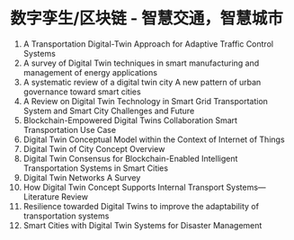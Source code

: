 # 数字孪生/区块链 - 智慧交通，智慧城市

1. A Transportation Digital-Twin Approach for Adaptive Traffic Control Systems
2. A survey of Digital Twin techniques in smart manufacturing and management of energy applications
3. A systematic review of a digital twin city A new pattern of urban governance toward smart cities
4. A Review on Digital Twin Technology in Smart Grid Transportation System and Smart City Challenges and Future
5. Blockchain-Empowered Digital Twins Collaboration Smart Transportation Use Case
6. Digital Twin Conceptual Model within the Context of Internet of Things
7. Digital Twin of City Concept Overview
8. Digital Twin Consensus for Blockchain-Enabled Intelligent Transportation Systems in Smart Cities
9. Digital Twin Networks A Survey
10. How Digital Twin Concept Supports Internal Transport Systems—Literature Review
11. Resilience towarded Digital Twins to improve the adaptability of transportation systems
12. Smart Cities with Digital Twin Systems for Disaster Management

